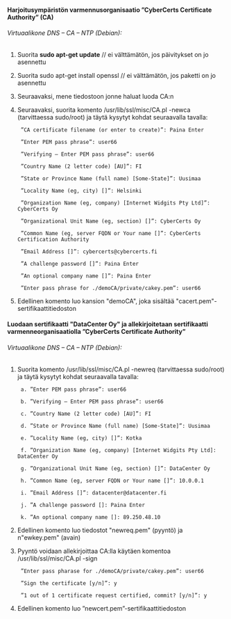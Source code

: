 #### Harjoitusympäristön varmennusorganisaatio ”CyberCerts Certificate Authority” (CA) 

###### Virtuaalikone DNS – CA – NTP (Debian):

1. Suorita **sudo apt-get update** // ei välttämätön, jos päivitykset on jo asennettu

2. Suorita sudo apt-get install openssl // ei välttämätön, jos paketti on jo asennettu

3. Seuraavaksi, mene tiedostoon jonne haluat luoda CA:n

4. Seuraavaksi, suorita komento /usr/lib/ssl/misc/CA.pl -newca (tarvittaessa sudo/root) ja täytä kysytyt kohdat seuraavalla tavalla:

        ”CA certificate filename (or enter to create)”: Paina Enter

        ”Enter PEM pass phrase”: user66

        ”Verifying – Enter PEM pass phrase”: user66

        ”Country Name (2 letter code) [AU]”: FI

        ”State or Province Name (full name) [Some-State]”: Uusimaa

        ”Locality Name (eg, city) []”: Helsinki

        ”Organization Name (eg, company) [Internet Widgits Pty Ltd]”: CyberCerts Oy

        ”Organizational Unit Name (eg, section) []”: CyberCerts Oy

        ”Common Name (eg, server FQDN or Your name []”: CyberCerts Certification Authority

        ”Email Address []”: cybercerts@cybercerts.fi

        ”A challenge password []”: Paina Enter

        ”An optional company name []”: Paina Enter

        ”Enter pass phrase for ./demoCA/private/cakey.pem”: user66

5. Edellinen komento luo kansion "demoCA", joka sisältää "cacert.pem"-sertifikaattitiedoston


#### Luodaan sertifikaatti "DataCenter Oy" ja allekirjoitetaan sertifikaatti varmenneorganisaatiolla ”CyberCerts Certificate Authority”

###### Virtuaalikone DNS – CA – NTP (Debian):

1. Suorita komento /usr/lib/ssl/misc/CA.pl -newreq (tarvittaessa sudo/root) ja täytä kysytyt kohdat seuraavalla tavalla:

        a. ”Enter PEM pass phrase”: user66

        b. ”Verifying – Enter PEM pass phrase”: user66

        c. ”Country Name (2 letter code) [AU]”: FI

        d. ”State or Province Name (full name) [Some-State]”: Uusimaa

        e. ”Locality Name (eg, city) []”: Kotka

        f. ”Organization Name (eg, company) [Internet Widgits Pty Ltd]: DataCenter Oy

        g. ”Organizational Unit Name (eg, section) []”: DataCenter Oy

        h. ”Common Name (eg, server FQDN or Your name []”: 10.0.0.1

        i. ”Email Address []”: datacenter@datacenter.fi

        j. ”A challenge password []: Paina Enter

        k. ”An optional company name []: 89.250.48.10


6. Edellinen komento luo tiedostot "newreq.pem" (pyyntö) ja n"ewkey.pem" (avain)

7. Pyyntö voidaan allekirjoittaa CA:lla käytäen komentoa /usr/lib/ssl/misc/CA.pl -sign

        ”Enter pass pharase for ./demoCA/private/cakey.pem”: user66

        ”Sign the certificate [y/n]”: y

        ”1 out of 1 certificate request certified, commit? [y/n]”: y

11. Edellinen komento luo ”newcert.pem”-sertifikaattitiedoston
